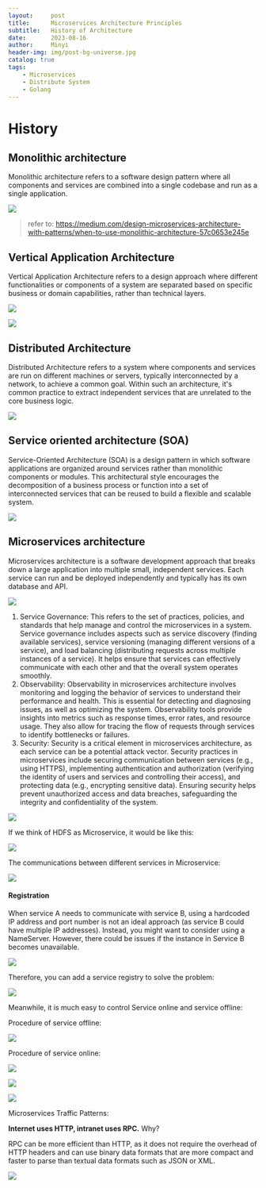 ```yaml
---
layout:     post
title:      Microservices Architecture Principles
subtitle:   History of Architecture
date:       2023-08-16
author:     Minyi
header-img: img/post-bg-universe.jpg
catalog: true
tags:
    - Microservices
    - Distribute System
    - Golang
---
```


# History

## Monolithic architecture

Monolithic architecture refers to a software design pattern where all components and services are combined into a single codebase and run as a single application.

![](https://substackcdn.com/image/fetch/f_auto,q_auto:good,fl_progressive:steep/https%3A%2F%2Fsubstack-post-media.s3.amazonaws.com%2Fpublic%2Fimages%2Fff70cf2a-f8ca-4aa4-b0f5-4a1a18cc7cfe_1404x720.png)

> refer to: https://medium.com/design-microservices-architecture-with-patterns/when-to-use-monolithic-architecture-57c0653e245e

## Vertical Application Architecture

Vertical Application Architecture refers to a design approach where different functionalities or components of a system are separated based on specific business or domain capabilities, rather than technical layers.

![](https://substackcdn.com/image/fetch/f_auto,q_auto:good,fl_progressive:steep/https%3A%2F%2Fsubstack-post-media.s3.amazonaws.com%2Fpublic%2Fimages%2Faa21e698-e649-406c-8f6e-d427d788a8b6_1048x848.png)

![](https://substackcdn.com/image/fetch/f_auto,q_auto:good,fl_progressive:steep/https%3A%2F%2Fsubstack-post-media.s3.amazonaws.com%2Fpublic%2Fimages%2F75beb902-3326-4a2f-8dcb-e0dfdf5500a9_1600x786.png)

## Distributed Architecture

Distributed Architecture refers to a system where components and services are run on different machines or servers, typically interconnected by a network, to achieve a common goal. Within such an architecture, it's common practice to extract independent services that are unrelated to the core business logic.

![](https://substackcdn.com/image/fetch/f_auto,q_auto:good,fl_progressive:steep/https%3A%2F%2Fsubstack-post-media.s3.amazonaws.com%2Fpublic%2Fimages%2F528487f5-3040-443d-943f-2fd5edd60e10_1476x870.png)

## Service oriented architecture (SOA)

Service-Oriented Architecture (SOA) is a design pattern in which software applications are organized around services rather than monolithic components or modules. This architectural style encourages the decomposition of a business process or function into a set of interconnected services that can be reused to build a flexible and scalable system.

![](https://substackcdn.com/image/fetch/f_auto,q_auto:good,fl_progressive:steep/https%3A%2F%2Fsubstack-post-media.s3.amazonaws.com%2Fpublic%2Fimages%2F9f4a7cb4-1176-492f-94ee-f62e04076e07_1302x888.png)

## Microservices architecture

Microservices architecture is a software development approach that breaks down a large application into multiple small, independent services. Each service can run and be deployed independently and typically has its own database and API.

![](https://substackcdn.com/image/fetch/f_auto,q_auto:good,fl_progressive:steep/https%3A%2F%2Fsubstack-post-media.s3.amazonaws.com%2Fpublic%2Fimages%2F23b05ca0-888f-4a51-bb85-4279800a0fb2_1808x682.png)

1.  Service Governance: This refers to the set of practices, policies, and standards that help manage and control the microservices in a system. Service governance includes aspects such as service discovery (finding available services), service versioning (managing different versions of a service), and load balancing (distributing requests across multiple instances of a service). It helps ensure that services can effectively communicate with each other and that the overall system operates smoothly.
2.  Observability: Observability in microservices architecture involves monitoring and logging the behavior of services to understand their performance and health. This is essential for detecting and diagnosing issues, as well as optimizing the system. Observability tools provide insights into metrics such as response times, error rates, and resource usage. They also allow for tracing the flow of requests through services to identify bottlenecks or failures.
3.  Security: Security is a critical element in microservices architecture, as each service can be a potential attack vector. Security practices in microservices include securing communication between services (e.g., using HTTPS), implementing authentication and authorization (verifying the identity of users and services and controlling their access), and protecting data (e.g., encrypting sensitive data). Ensuring security helps prevent unauthorized access and data breaches, safeguarding the integrity and confidentiality of the system.

![](https://substackcdn.com/image/fetch/f_auto,q_auto:good,fl_progressive:steep/https%3A%2F%2Fsubstack-post-media.s3.amazonaws.com%2Fpublic%2Fimages%2F37519412-7090-4154-9721-d29e8241dfd8_912x538.png)

If we think of HDFS as Microservice, it would be like this:

![](https://substackcdn.com/image/fetch/f_auto,q_auto:good,fl_progressive:steep/https%3A%2F%2Fsubstack-post-media.s3.amazonaws.com%2Fpublic%2Fimages%2F0ace12bc-9eee-4d60-a852-ce41c7c3021d_996x640.png)

The communications between different services in Microservice:

![](https://substackcdn.com/image/fetch/f_auto,q_auto:good,fl_progressive:steep/https%3A%2F%2Fsubstack-post-media.s3.amazonaws.com%2Fpublic%2Fimages%2F9e62432d-ba2a-4d49-82eb-b40b34fb3411_1138x692.png)

#### Registration

When service A needs to communicate with service B, using a hardcoded IP address and port number is not an ideal approach (as service B could have multiple IP addresses). Instead, you might want to consider using a NameServer. However, there could be issues if the instance in Service B becomes unavailable.

![](https://substackcdn.com/image/fetch/f_auto,q_auto:good,fl_progressive:steep/https%3A%2F%2Fsubstack-post-media.s3.amazonaws.com%2Fpublic%2Fimages%2F36daa1be-ce74-4b55-8139-dc4fc6b66ee4_940x714.png)

Therefore, you can add a service registry to solve the problem:

![](https://substackcdn.com/image/fetch/f_auto,q_auto:good,fl_progressive:steep/https%3A%2F%2Fsubstack-post-media.s3.amazonaws.com%2Fpublic%2Fimages%2Fb705d86e-6507-477e-aec1-0e61a1f0573d_978x874.png)

Meanwhile, it is much easy to control Service online and service offline:

Procedure of service offline:

![](https://substackcdn.com/image/fetch/f_auto,q_auto:good,fl_progressive:steep/https%3A%2F%2Fsubstack-post-media.s3.amazonaws.com%2Fpublic%2Fimages%2F87d79006-f311-4fe6-9000-9572b22b633b_1130x884.png)

Procedure of service online:

![](https://substackcdn.com/image/fetch/f_auto,q_auto:good,fl_progressive:steep/https%3A%2F%2Fsubstack-post-media.s3.amazonaws.com%2Fpublic%2Fimages%2Fc9420802-3bc7-4cf2-ba1c-a4c13261fb0f_1220x882.png)

![](https://substackcdn.com/image/fetch/f_auto,q_auto:good,fl_progressive:steep/https%3A%2F%2Fsubstack-post-media.s3.amazonaws.com%2Fpublic%2Fimages%2F827bacbd-f75e-40d3-bffd-fede6288338c_1222x838.png)

![](https://substackcdn.com/image/fetch/f_auto,q_auto:good,fl_progressive:steep/https%3A%2F%2Fsubstack-post-media.s3.amazonaws.com%2Fpublic%2Fimages%2F2307245e-a936-4ebb-833e-a45b62650015_1276x882.png)

  
Microservices Traffic Patterns:

**Internet uses HTTP, intranet uses RPC.** Why?

RPC can be more efficient than HTTP, as it does not require the overhead of HTTP headers and can use binary data formats that are more compact and faster to parse than textual data formats such as JSON or XML.

![](https://substackcdn.com/image/fetch/f_auto,q_auto:good,fl_progressive:steep/https%3A%2F%2Fsubstack-post-media.s3.amazonaws.com%2Fpublic%2Fimages%2F9764fc2e-0a68-4703-b593-11d4facdfc2b_1156x654.png)
